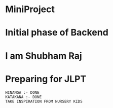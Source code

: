 # MiniProject

# Initial phase of Backend
# I am Shubham Raj
# Preparing for JLPT
    HINANGA :- DONE
    KATAKANA :- DONE
    TAKE INSPIRATION FROM NURSERY KIDS